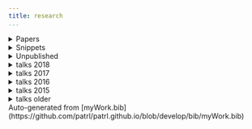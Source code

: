 ```yaml
---
title: research 
...
```


<details>
<summary class="podkova f3 ttu tracked cl-effect-1 link dim">Papers</summary>

@elliottEtAl2018simplex <a href="https://patrl.keybase.pub/papers/whoAndWhatMs.pdf"><i class="far fa-file-pdf" aria-hidden="true"></i></a>

<!-- @lenlsPaper18 -->
@paper17jos <a href="https://patrl.keybase.pub/papers/PoRs.pdf"><i class="far fa-file-pdf" aria-hidden="true"></i></a>

@paper16nels <a href="https://patrl.keybase.pub/papers/nels46.pdf"><i class="far fa-file-pdf" aria-hidden="true"></i></a>

@paper16salt <a href="https://patrl.keybase.pub/papers/saltpaper.pdf"><i class="far fa-file-pdf" aria-hidden="true"></i></a>

@paper16sub <a href="https://patrl.keybase.pub/papers/SuB20.pdf"><i class="far fa-file-pdf" aria-hidden="true"></i></a>

@paper16cls <a href="https://patrl.keybase.pub/papers/cls52proceedings.pdf"><i class="far fa-file-pdf" aria-hidden="true"></i></a>

@paper16wccfl <a href="https://patrl.keybase.pub/papers/wccfl-draft.pdf"><i class="far fa-file-pdf" aria-hidden="true"></i></a>

@paper15cls <a href="https://patrl.keybase.pub/papers/cls49proceedings.pdf"><i class="far fa-file-pdf" aria-hidden="true"></i></a>

</details>


<details>

<summary class="podkova f3 ttu tracked cl-effect-1 link dim">Snippets</Summary>

@snippet18zero <a href="https://patrl.keybase.pub/snippets/zeroSnippet.pdf"><i class="far fa-file-pdf" aria-hidden="true"></i></a>

@snippet18collectivePred <a href="https://patrl.keybase.pub/snippets/collectivePredSnippet.pdf"><i class="far fa-file-pdf" aria-hidden="true"></i></a>

@snippet17 <a href="https://patrl.keybase.pub/snippets/snippet-superiority.pdf"><i class="far fa-file-pdf" aria-hidden="true"></i></a>

@snippet15 <a href="https://patrl.keybase.pub/snippets/snippet.pdf"><i class="far fa-file-pdf" aria-hidden="true"></i></a>

@snippet17tense <a href="https://patrl.keybase.pub/snippets/tenseSnippet_v1.pdf"><i class="far fa-file-pdf" aria-hidden="true"></i></a>


</details>

<details>
<summary class="podkova f3 ttu tracked cl-effect-1 link dim">Unpublished</summary>

@unpub17thesis

@unpub13thesis

@unpub12thesis

</details>

<details>
<summary class="podkova f3 ttu tracked cl-effect-1 link dim">talks 2018</summary>

@talk18uclb

@talk18ucla

</details>

<details>

<summary class="podkova f3 ttu tracked cl-effect-1 link dim">talks 2017</summary>

@talk17lenls

@talk17zas

</details>

<details>
<summary class="podkova f3 ttu tracked cl-effect-1 link dim">talks 2016</summary>

@talk16igg

@talk16console

</details>

<details>
<summary class="podkova f3 ttu tracked cl-effect-1 link dim">talks 2015</summary>

@poster15glow

@talk15wccfl

@talk15egg

@talk15ucl

@talk15ellipsis

@poster15salt

@talk15lsd

@talk15cam

</details>

<details>
<summary class="podkova f3 ttu tracked cl-effect-1 link dim">talks older</summary>

@talk14lagb

@poster14salt

@talk13mfil

@talk13mfilSolo

@talk13edin

@poster13

@talk13edinws

@talk13cls

@talk12edin

</details>

<div class="pt2">
Auto-generated from [myWork.bib](https://github.com/patrl/patrl.github.io/blob/develop/bib/myWork.bib)
</div>

